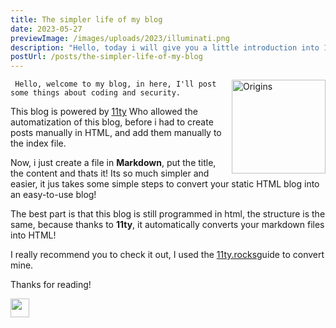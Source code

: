 ```yaml
---
title: The simpler life of my blog
date: 2023-05-27
previewImage: /images/uploads/2023/illuminati.png
description: "Hello, today i will give you a little introduction into 11ty. "
postUrl: /posts/the-simpler-life-of-my-blog
---
```

<img src="/images/uploads/2023/11ty.png " alt="Origins" height="150px" style="float: right; margin-left: 10px;">
     
     Hello, welcome to my blog, in here, I'll post some things about coding and security. 

 This blog is powered by [11ty](https://11ty.dev) Who allowed the automatization of this blog, before i had  to create posts manually in HTML, and add them manually to the index file.

Now, i just create a file in **Markdown**, put the title, the content and thats it! Its so much simpler and easier, it jus takes some simple steps to convert your static HTML blog into an easy-to-use blog!

   The best part is that this blog is still programmed in html, the structure is the same, because thanks to **11ty**, it automatically converts your markdown files into HTML!

I really recommend you to check it out, I used the [11ty.rocks](https://11ty.rocks)guide to convert mine.
    
   Thanks for reading! 

   <img src="/images/Signature.svg" height="30">

```

```